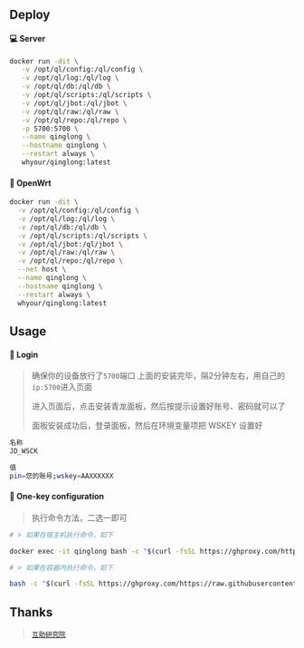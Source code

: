 ## Deploy

#### 💻 Server

```sh
docker run -dit \
   -v /opt/ql/config:/ql/config \
   -v /opt/ql/log:/ql/log \
   -v /opt/ql/db:/ql/db \
   -v /opt/ql/scripts:/ql/scripts \
   -v /opt/ql/jbot:/ql/jbot \
   -v /opt/ql/raw:/ql/raw \
   -v /opt/ql/repo:/ql/repo \
   -p 5700:5700 \
   --name qinglong \
   --hostname qinglong \
   --restart always \
   whyour/qinglong:latest
```

#### 🚀 OpenWrt

```sh
docker run -dit \
  -v /opt/ql/config:/ql/config \
  -v /opt/ql/log:/ql/log \
  -v /opt/ql/db:/ql/db \
  -v /opt/ql/scripts:/ql/scripts \
  -v /opt/ql/jbot:/ql/jbot \
  -v /opt/ql/raw:/ql/raw \
  -v /opt/ql/repo:/ql/repo \
  --net host \
  --name qinglong \
  --hostname qinglong \
  --restart always \
  whyour/qinglong:latest
```

## Usage

#### 🚩 Login

> 确保你的设备放行了`5700`端口
> 上面的安装完毕，隔2分钟左右，用自己的`ip:5700`进入页面
>
> 进入页面后，点击安装青龙面板，然后按提示设置好账号、密码就可以了
>
> 面板安装成功后，登录面板，然后在环境变量项把 WSKEY 设置好
```sh
名称
JD_WSCK

值
pin=您的账号;wskey=AAXXXXXX
```

#### 🎉 One-key configuration

> 执行命令方法，二选一即可

```sh
# > 如果在宿主机执行命令，如下

docker exec -it qinglong bash -c "$(curl -fsSL https://ghproxy.com/https://raw.githubusercontent.com/281677160/ql/main/custom.sh)"

# > 如果在容器内执行命令，如下

bash -c "$(curl -fsSL https://ghproxy.com/https://raw.githubusercontent.com/281677160/ql/main/custom.sh)"
```

## Thanks

> [`互助研究院`](https://t.me/update_help)
